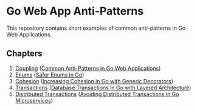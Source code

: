 # Go Web App Anti-Patterns 

This repository contains short examples of common anti-patterns in Go Web Applications.

## Chapters

1. [Coupling](./01-coupling) ([Common Anti-Patterns in Go Web Applications](https://threedots.tech/post/common-anti-patterns-in-go-web-applications/))
2. [Enums](./02-enums) ([Safer Enums in Go](https://threedots.tech/post/safer-enums-in-go/))
3. [Cohesion](./03-cohesion) ([Increasing Cohesion in Go with Generic Decorators](https://threedots.tech/post/increasing-cohesion-in-go-with-generic-decorators/))
4. [Transactions](./04-transactions) ([Database Transactions in Go with Layered Architecture](https://threedots.tech/post/database-transactions-in-go/))
5. [Distributed Transactions](./05-distributed-transactions) ([Avoiding Distributed Transactions in Go Microservices](https://threedots.tech/post/avoiding-distributed-transactions-in-go-microservices/))
